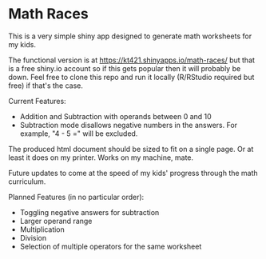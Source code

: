 # Math Races

This is a very simple shiny app designed to generate math worksheets for my kids.

The functional version is at https://kt421.shinyapps.io/math-races/ but that is a
free shiny.io account so if this gets popular then it will probably be down. Feel
free to clone this repo and run it locally (R/RStudio required but free) if that's 
the case.

Current Features:
- Addition and Subtraction with operands between 0 and 10
- Subtraction mode disallows negative numbers in the answers. For example, "4 - 5 =" will be excluded. 

The produced html document should be sized to fit on a single page. Or at least it does
on my printer. Works on my machine, mate.

Future updates to come at the speed of my kids' progress through the math curriculum. 

Planned Features (in no particular order):
- Toggling negative answers for subtraction
- Larger operand range
- Multiplication
- Division
- Selection of multiple operators for the same worksheet